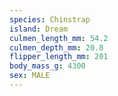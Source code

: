 ```yaml
---
species: Chinstrap
island: Dream
culmen_length_mm: 54.2
culmen_depth_mm: 20.8
flipper_length_mm: 201
body_mass_g: 4300
sex: MALE
---
```

